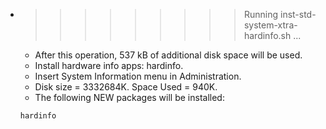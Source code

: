 * >>>>>>>>> Running inst-std-system-xtra-hardinfo.sh ...
  * After this operation, 537 kB of additional disk space will be used.
  * Install hardware info apps: hardinfo.
  * Insert System Information menu in Administration.
  * Disk size = 3332684K. Space Used = 940K.
  * The following NEW packages will be installed:
  ```bash
  hardinfo
  ```
